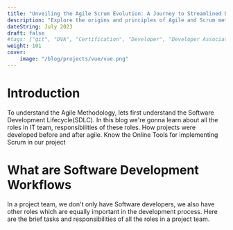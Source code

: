 ```yaml
---
title: "Unveiling the Agile Scrum Evolution: A Journey to Streamlined Development"
description: "Explore the origins and principles of Agile and Scrum methodologies, tracing their evolution from software development to becoming the cornerstones of streamlined project management in the tech industry."
dateString: July 2023
draft: false
#tags: ["git", "DVA", "Certification", "Developer", "Developer Associate"]
weight: 101
cover:
    image: "/blog/projects/vue/vue.png"
---
```


<!-- # Credentials
### 🔗 [Certificate](https://drive.google.com/file/d/1VhFPfb1cc7ORFVqFetCvpiGLPE96ofg4/view?usp=sharing)

### 🔗 [Credly Badge](https://www.credly.com/badges/b08022fe-627a-4b78-8647-b42955f50767/public_url)

### 🎬 [YouTube Video](https://youtu.be/x88k9fuEDuE) -->

# Introduction

To understand the Agile Methodology, lets first understand the Software Development Lifecycle(SDLC). In this blog we're gonna learn about all the roles in IT team, responsibilities of these roles. 
How projects were developed before and after agile.
Know the Online Tools for implementing Scrum in our project

# What are Software Development Workflows

In a project team, we don't only have Software developers, we also have other roles which are equally important in the development process. Here are the brief tasks and responsibilities of all the roles in a project team.
